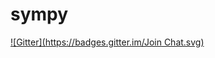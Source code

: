 # sympy
[![Gitter](https://badges.gitter.im/Join Chat.svg)](https://gitter.im/sakagg/sympy?utm_source=badge&utm_medium=badge&utm_campaign=pr-badge&utm_content=badge)